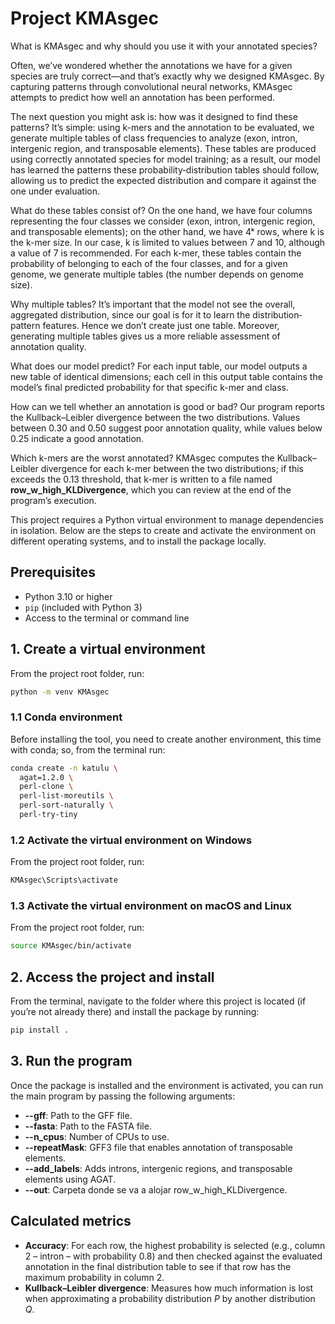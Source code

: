 # Project KMAsgec

What is KMAsgec and why should you use it with your annotated species?

Often, we’ve wondered whether the annotations we have for a given species are truly correct—and that’s exactly why we designed KMAsgec. By capturing patterns through convolutional neural networks, KMAsgec attempts to predict how well an annotation has been performed.

The next question you might ask is: how was it designed to find these patterns? It’s simple: using k-mers and the annotation to be evaluated, we generate multiple tables of class frequencies to analyze (exon, intron, intergenic region, and transposable elements). These tables are produced using correctly annotated species for model training; as a result, our model has learned the patterns these probability‐distribution tables should follow, allowing us to predict the expected distribution and compare it against the one under evaluation.

What do these tables consist of? On the one hand, we have four columns representing the four classes we consider (exon, intron, intergenic region, and transposable elements); on the other hand, we have 4ᵏ rows, where k is the k-mer size. In our case, k is limited to values between 7 and 10, although a value of 7 is recommended. For each k-mer, these tables contain the probability of belonging to each of the four classes, and for a given genome, we generate multiple tables (the number depends on genome size).

Why multiple tables? It’s important that the model not see the overall, aggregated distribution, since our goal is for it to learn the distribution‐pattern features. Hence we don’t create just one table. Moreover, generating multiple tables gives us a more reliable assessment of annotation quality.

What does our model predict? For each input table, our model outputs a new table of identical dimensions; each cell in this output table contains the model’s final predicted probability for that specific k-mer and class.

How can we tell whether an annotation is good or bad? Our program reports the Kullback–Leibler divergence between the two distributions. Values between 0.30 and 0.50 suggest poor annotation quality, while values below 0.25 indicate a good annotation.

Which k-mers are the worst annotated? KMAsgec computes the Kullback–Leibler divergence for each k-mer between the two distributions; if this exceeds the 0.13 threshold, that k-mer is written to a file named **row_w_high_KLDivergence**, which you can review at the end of the program’s execution.

This project requires a Python virtual environment to manage dependencies in isolation. Below are the steps to create and activate the environment on different operating systems, and to install the package locally.

## Prerequisites

- Python 3.10 or higher
- `pip` (included with Python 3)
- Access to the terminal or command line

## 1. Create a virtual environment

From the project root folder, run:

```bash
python -m venv KMAsgec
```

### 1.1 Conda environment

Before installing the tool, you need to create another environment, this time with conda; so, from the terminal run:

```bash
conda create -n katulu \
  agat=1.2.0 \
  perl-clone \
  perl-list-moreutils \
  perl-sort-naturally \
  perl-try-tiny
```

### 1.2 Activate the virtual environment on Windows

From the project root folder, run:

```bash
KMAsgec\Scripts\activate
```

### 1.3 Activate the virtual environment on macOS and Linux

From the project root folder, run:

```bash
source KMAsgec/bin/activate
```


## 2. Access the project and install

From the terminal, navigate to the folder where this project is located (if you’re not already there) and install the package by running:

```bash
pip install .
```

## 3. Run the program

Once the package is installed and the environment is activated, you can run the main program by passing the following arguments:

- **--gff**: Path to the GFF file.  
- **--fasta**: Path to the FASTA file.  
- **--n_cpus**: Number of CPUs to use.  
- **--repeatMask**: GFF3 file that enables annotation of transposable elements.  
- **--add_labels**: Adds introns, intergenic regions, and transposable elements using AGAT.  
- **--out**: Carpeta donde se va a alojar row_w_high_KLDivergence.


## Calculated metrics

- **Accuracy**: For each row, the highest probability is selected (e.g., column 2 – intron – with probability 0.8) and then checked against the evaluated annotation in the final distribution table to see if that row has the maximum probability in column 2.
- **Kullback–Leibler divergence**: Measures how much information is lost when approximating a probability distribution _P_ by another distribution _Q_.

